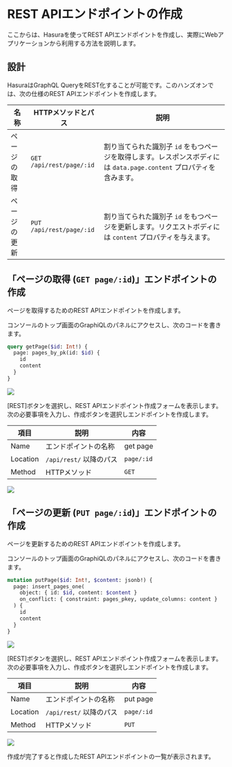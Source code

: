 # REST APIエンドポイントの作成

ここからは、Hasuraを使ってREST APIエンドポイントを作成し、実際にWebアプリケーションから利用する方法を説明します。

## 設計

HasuraはGraphQL QueryをREST化することが可能です。このハンズオンでは、次の仕様のREST APIエンドポイントを作成します。

| 名称         | HTTPメソッドとパス       | 説明                                                                                                                |
| ------------ | ------------------------ | ------------------------------------------------------------------------------------------------------------------- |
| ページの取得 | `GET /api/rest/page/:id` | 割り当てられた識別子 `id` をもつページを取得します。レスポンスボディには `data.page.content` プロパティを含みます。 |
| ページの更新 | `PUT /api/rest/page/:id` | 割り当てられた識別子 `id` をもつページを更新します。リクエストボディには `content` プロパティを与えます。           |

## 「ページの取得 (`GET page/:id`)」エンドポイントの作成

ページを取得するためのREST APIエンドポイントを作成します。

コンソールのトップ画面のGraphiQLのパネルにアクセスし、次のコードを書きます。

```graphql
query getPage($id: Int!) {
  page: pages_by_pk(id: $id) {
    id
    content
  }
}
```

![](https://lh3.googleusercontent.com/WpWX9e0zMECBpUvdyFXyPAxKauwgpNVAwGSLzjt3M99aeL9t90CrqZrdpEf39uh5SKPBeYvfMX0i6KvTuXf39_rccK1o7aohwFL_OCmz0TX-i0Lc2tlJpk5gPMdTrEqzKyElKvPzEQ=w1280)

[REST]ボタンを選択し、REST APIエンドポイント作成フォームを表示します。次の必要事項を入力し、作成ボタンを選択しエンドポイントを作成します。

| 項目     | 説明                    | 内容       |
| -------- | ----------------------- | ---------- |
| Name     | エンドポイントの名称    | get page   |
| Location | `/api/rest/` 以降のパス | `page/:id` |
| Method   | HTTPメソッド            | `GET`      |

![](https://lh3.googleusercontent.com/fKkiNL4nWYUtiG8OfAk8mhTxdJuZQclLLBWheVclr4EcC7ggsZzpI4mTYGQ-6pvWZWApa2acaUJKVjOFy5oHwqhtVfn4arYX01B29yUvOQwWPRIq-6JOBFNTfP_FxoNJNRaseYEMbw=w1280)

## 「ページの更新 (`PUT page/:id`)」エンドポイントの作成

ページを更新するためのREST APIエンドポイントを作成します。

コンソールのトップ画面のGraphiQLのパネルにアクセスし、次のコードを書きます。

```graphql
mutation putPage($id: Int!, $content: jsonb!) {
  page: insert_pages_one(
    object: { id: $id, content: $content }
    on_conflict: { constraint: pages_pkey, update_columns: content }
  ) {
    id
    content
  }
}
```

![](https://lh3.googleusercontent.com/yeEU1sF7DR3VA7tWn-FDofpFIfK93q2hssqnn25c_-0bnAbo8WdzdTahQ3HVst7hCniT5hJqHgWS9Pu9zTQorHxErtdp8PSFJmgsU6R0G_oPzF__Up-aSdHQWFc_uuWyVU_Ux50jlw=w1280)

[REST]ボタンを選択し、REST APIエンドポイント作成フォームを表示します。次の必要事項を入力し、作成ボタンを選択しエンドポイントを作成します。

| 項目     | 説明                    | 内容       |
| -------- | ----------------------- | ---------- |
| Name     | エンドポイントの名称    | put page   |
| Location | `/api/rest/` 以降のパス | `page/:id` |
| Method   | HTTPメソッド            | `PUT`      |

![](https://lh3.googleusercontent.com/NUKkifFtbdjjti9tga3fHp0-iIc4e48Cz2HrBOUngbaDad5an29hJ9ucn7kG3MXLIyZw80wpfG3aZZrS9kDEYUnl9cV3VB0oZ6LqIRKbHlgUGBF2PJJC9ifLCABZhmn1Rv8u9mZ8qw=w1280)

作成が完了すると作成したREST APIエンドポイントの一覧が表示されます。
